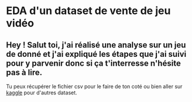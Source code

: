 # EDA d'un dataset de vente de jeu vidéo
## Hey ! Salut toi, j'ai réalisé une analyse sur un jeu de donné et j'ai expliqué les étapes que j'ai suivi pour y parvenir donc si ça t'interresse n'hésite pas à lire.
Tu peux récupérer le fichier csv pour le faire de ton coté ou bien aller sur [kaggle](https://www.kaggle.com/datasets) pour d'autres dataset.
